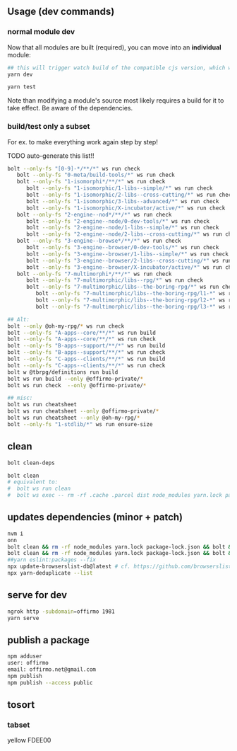 
## Usage (dev commands)

### normal module dev

Now that all modules are built (required), you can move into an **individual** module:
```bash
## this will trigger watch build of the compatible cjs version, which works in all envs
yarn dev

yarn test
```

Note than modifying a module's source most likely requires a build for it to take effect.
Be aware of the dependencies.

### build/test only a subset

For ex. to make everything work again step by step!

TODO auto-generate this list!!
```bash
bolt --only-fs "[0-9]-*/**/*" ws run check
   bolt --only-fs "0-meta/build-tools/*" ws run check
   bolt --only-fs "1-isomorphi*/**/*" ws run check
      bolt --only-fs "1-isomorphic/1-libs--simple/*" ws run check
      bolt --only-fs "1-isomorphic/2-libs--cross-cutting/*" ws run check
      bolt --only-fs "1-isomorphic/3-libs--advanced/*" ws run check
      bolt --only-fs "1-isomorphic/X-incubator/active/*" ws run check
   bolt --only-fs "2-engine--nod*/**/*" ws run check
      bolt --only-fs "2-engine--node/0-dev-tools/*" ws run check
      bolt --only-fs "2-engine--node/1-libs--simple/*" ws run check
      bolt --only-fs "2-engine--node/2-libs--cross-cutting/*" ws run check
   bolt --only-fs "3-engine--browse*/**/*" ws run check
      bolt --only-fs "3-engine--browser/0-dev-tools/*" ws run check
      bolt --only-fs "3-engine--browser/1-libs--simple/*" ws run check
      bolt --only-fs "3-engine--browser/2-libs--cross-cutting/*" ws run check
      bolt --only-fs "3-engine--browser/X-incubator/active/*" ws run check
   bolt --only-fs "7-multimorphi*/**/*" ws run check
      bolt --only-fs "7-multimorphic/libs--rpg/*" ws run check
      bolt --only-fs "7-multimorphic/libs--the-boring-rpg/*" ws run check
         bolt --only-fs "7-multimorphic/libs--the-boring-rpg/l1-*" ws run check
         bolt --only-fs "7-multimorphic/libs--the-boring-rpg/l2-*" ws run check
         bolt --only-fs "7-multimorphic/libs--the-boring-rpg/l3-*" ws run check

## Alt:
bolt --only @oh-my-rpg/* ws run check
bolt --only-fs "A-apps--core/**/*" ws run build
bolt --only-fs "A-apps--core/**/*" ws run check
bolt --only-fs "B-apps--support/**/*" ws run build
bolt --only-fs "B-apps--support/**/*" ws run check
bolt --only-fs "C-apps--clients/**/*" ws run build
bolt --only-fs "C-apps--clients/**/*" ws run check
bolt w @tbrpg/definitions run build
bolt ws run build --only @offirmo-private/*
bolt ws run check  --only @offirmo-private/*

## misc:
bolt ws run cheatsheet
bolt ws run cheatsheet --only @offirmo-private/*
bolt ws run cheatsheet --only @oh-my-rpg/*
bolt --only-fs "1-stdlib/*" ws run ensure-size
```

## clean
```bash
bolt clean-deps

bolt clean
# equivalent to:
#  bolt ws run clean
#  bolt ws exec -- rm -rf .cache .parcel dist node_modules yarn.lock package-lock.json yarn-error.log
```

## updates dependencies (minor + patch)
```bash
nvm i
onn
bolt clean && rm -rf node_modules yarn.lock package-lock.json && bolt && yarn outdated     && bolt build
bolt clean && rm -rf node_modules yarn.lock package-lock.json && bolt && bolt build
##yarn eslint:packages --fix
npx update-browserslist-db@latest # cf. https://github.com/browserslist/browserslist#browsers-data-updating
npx yarn-deduplicate --list
```

## serve for dev
```bash
ngrok http -subdomain=offirmo 1981
yarn serve
```

## publish a package
```bash
npm adduser
user: offirmo
email: offirmo.net@gmail.com
npm publish
npm publish --access public
```


## tosort

### tabset

yellow FDEE00
